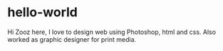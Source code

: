 # hello-world
Hi 
Zooz here,
I love to design web using Photoshop, html and css.
 Also worked as graphic designer for print media.
